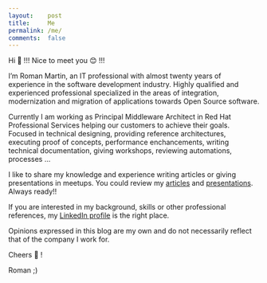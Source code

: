 ```yaml
---
layout:    post
title:     Me
permalink: /me/
comments:  false
---
```


Hi :open_hands: !!! Nice to meet you :blush: !!!

I’m Roman Martin, an IT professional with almost twenty years of experience in the software development industry.
Highly qualified and experienced professional specialized in the areas of integration, modernization
and migration of applications towards Open Source software.

Currently I am working as Principal Middleware Architect in Red Hat Professional Services helping our customers to
achieve their goals. Focused in technical designing, providing reference architectures, executing proof of concepts,
performance enchancements, writing technical documentation, giving workshops, reviewing automations, processes ... 

I like to share my knowledge and experience writing articles or giving presentations in meetups. You could
review my [articles](/articles) and [presentations](/meetups). Always ready!!

If you are interested in my background, skills or other professional references,
my [LinkedIn profile](https://www.linkedin.com/in/jromanmartin/) is the right place.

Opinions expressed in this blog are my own and do not necessarily reflect that of the company I work for.

Cheers :beers: ! 

Roman ;)
